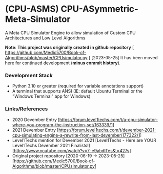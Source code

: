 # (CPU-ASMS) CPU-ASymmetric-Meta-Simulator
A Meta CPU Simulator Engine to allow simulation of Custom CPU Architectures and Low Level Algorithms

**Note: This project was originally created in github repository** [ https://github.com/Medic5700/Book-of-Algorithms/blob/master/CPUsimulator.py ] [2023-05-25]
It has been moved here for continued development (**minus commit history**).

### Development Stack
- Python 3.10 or greater (required for variable annotations support)
- A terminal that supports ANSI (IE: default Ubuntu Terminal or the "Windows Terminal" app for Windows)

### Links/References
- 2020 Devember Entry [https://forum.level1techs.com/t/a-cpu-simulator-where-you-program-the-instruction-set/163339/1]
- 2021 Devember Entry [https://forum.level1techs.com/t/devember-2021-cpu-simulating-engine-a-rewrite-from-last-devember/177322/1]
- Level1Techs mention for Devember 2021 [Level1Techs - Here are YOUR Level1Techs Devember 2021 Finalists!] [https://www.youtube.com/watch?v=7-e9abdlTes&t=427s]
- Original project repository [2020-06-19 -> 2023-05-25] [https://github.com/Medic5700/Book-of-Algorithms/blob/master/CPUsimulator.py]
